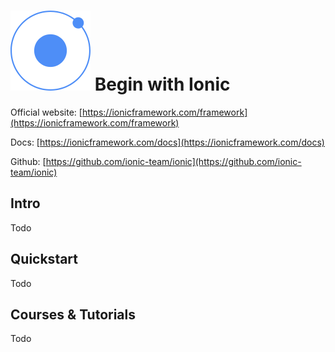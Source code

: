 # ![Ionic](https://raw.githubusercontent.com/asankasri/begin-with-it-alpha/master/icons/ionic_128x128.png "Ionic") Begin with Ionic

Official website: [https://ionicframework.com/framework](https://ionicframework.com/framework)

Docs: [https://ionicframework.com/docs](https://ionicframework.com/docs)

Github: [https://github.com/ionic-team/ionic](https://github.com/ionic-team/ionic)

## Intro

Todo

## Quickstart

Todo

## Courses & Tutorials

Todo
